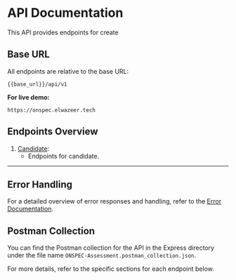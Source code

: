 # API Documentation

This API provides endpoints for create 

## Base URL

All endpoints are relative to the base URL:

```
{{base_url}}/api/v1
```

**For live demo:**

```
https://onspec.elwazeer.tech

```

## Endpoints Overview

1. [Candidate](./candidate.md):
    - Endpoints for candidate.

---

## Error Handling

For a detailed overview of error responses and handling, refer to the [Error Documentation](./errors.md).

## Postman Collection

You can find the Postman collection for the API in the Express directory under the file name `ONSPEC-Assessment.postman_collection.json`.

For more details, refer to the specific sections for each endpoint below.